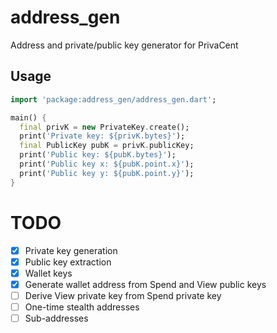 # address_gen

Address and private/public key generator for PrivaCent

## Usage

```dart
import 'package:address_gen/address_gen.dart';

main() {
  final privK = new PrivateKey.create();
  print('Private key: ${privK.bytes}');
  final PublicKey pubK = privK.publicKey;
  print('Public key: ${pubK.bytes}');
  print('Public key x: ${pubK.point.x}');
  print('Public key y: ${pubK.point.y}');
}
```

# TODO

+ [X] Private key generation
+ [X] Public key extraction
+ [X] Wallet keys
+ [X] Generate wallet address from Spend and View public keys
+ [ ] Derive View private key from Spend private key
+ [ ] One-time stealth addresses
+ [ ] Sub-addresses

